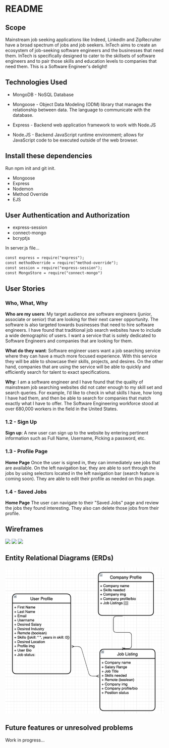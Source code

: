 # README

## Scope

Mainstream job seeking applications like Indeed, LinkedIn and ZipRecruiter have a broad spectrum of jobs and job seekers. InTech aims to create an ecosystem of job-seeking software engineers and the businesses that need them.  InTech is specifically designed to cater to the skillsets of software engineers and to pair those skills and education levels to companies that need them.  This is a Software Engineer's delight!  

## Technologies Used

- MongoDB - NoSQL Database

- Mongoose - Object Data Modeling (ODM) library that manages the relationship between data.  The language to communicate with the database.

- Express - Backend web application framework to work with Node.JS

- Node.JS - Backend JavaScript runtime environment; allows for JavaScript code to be executed outside of the web browser.  

## Install these dependencies

Run npm init and git init. 

- Mongoose
- Express
- Nodemon
- Method Override
- EJS

## User Authentication and Authorization 

- express-session
- connect-mongo
- bcryptjs

In server.js file...
```
const express = require("express");
const methodOverride = require("method-override");
const session = require("express-session");
const MongoStore = require("connect-mongo")
```


## User Stories

### Who, What, Why

**Who are my users**: My target audience are software engineers (junior, associate or senior) that are looking for their next career opportunity.  The software is also targeted towards businesses that need to hire software engineers.  I have found that traditional job search websites have to include a wide demographic of users.  I want a service that is solely dedicated to Software Engineers and companies that are looking for them.  

**What do they want**:  Software engineer users want a job searching service where they can have a much more focused experience.  With this service they will be able to showcase their skills, projects, and desires.  On the other hand, companies that are using the service will be able to quickly and efficiently search for talent to exact specifications.

**Why**: I am a software engineer and I have found that the quality of mainstream job searching websites did not cater enough to my skill set and search queries.  For example, I’d like to check in what skills I have, how long I have had them, and then be able to search for companies that match exactly what I have to offer. The Software Engineering workforce stood at over 680,000 workers in the field in the United States.  

### 1.2 - Sign Up 

**Sign up**:  A new user can sign up to the website by entering pertinent information such as Full Name, Username, Picking a password, etc.  

### 1.3 - Profile Page

**Home Page** Once the user is signed in, they can immediately see jobs that are available.  On the left navigation bar, they are able to sort through the jobs by using selectors located in the left navigation bar (search feature is coming soon).  They are able to edit their profile as needed on this page.  

### 1.4 - Saved Jobs

**Home Page** The user can navigate to their "Saved Jobs" page and review the jobs they found interesting.  They also can delete those jobs from their profile.  

## Wireframes
<img src="https://share.balsamiq.com/c/i6Dph9ERL7TeovdpY1F95A.png">  
<img src="https://share.balsamiq.com/c/6gXvjJWP6NBxRbpheauiy9.png">
<img src="https://share.balsamiq.com/c/3KHtfTaRqN7uizXW3atz7v.png" >


## Entity Relational Diagrams (ERDs)

<img src="public/Screen Shot 2021-06-01 at 4.45.04 PM.png">

## Future features or unresolved problems

Work in progress...

